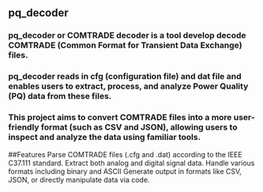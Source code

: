 ﻿## pq_decoder
### pq_decoder or COMTRADE decoder is a tool develop decode COMTRADE (Common Format for Transient Data Exchange) files.
### pq_decoder reads in cfg (configuration file) and dat file and enables users to extract, process, and analyze Power Quality (PQ) data from these files.
### This project aims to convert COMTRADE files into a more user-friendly format (such as CSV and JSON), allowing users to inspect and analyze the data using familiar tools.

##Features
Parse COMTRADE files (.cfg and .dat) according to the IEEE C37.111 standard.
Extract both analog and digital signal data.
Handle various formats including binary and ASCII
Generate output in formats like CSV, JSON, or directly manipulate data via code.

